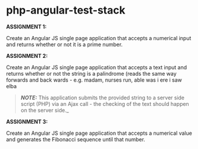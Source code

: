 # php-angular-test-stack


**ASSIGNMENT 1:**

Create an Angular JS single page application that accepts a numerical
input and returns whether or not it is a prime number.


**ASSIGNMENT 2:**

Create an Angular JS single page application that accepts a text input
and returns whether or not the string is a palindrome (reads the same
way forwards and back wards - e.g. madam, nurses run, able was i ere i
saw elba

>**_NOTE:_** This application submits the provided string to a server
side script (PHP) via an Ajax call - the checking of the text should
happen on the server side._


**ASSIGNMENT 3:**

Create an Angular JS single page application that accepts a numerical
value and generates the Fibonacci sequence until that number.
